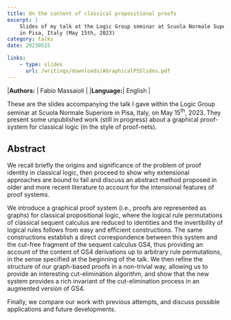 ```yaml
---
title: On the content of classical propositional proofs
excerpt: |
    Slides of my talk at the Logic Group seminar at Scuola Normale Superiore,
    in Pisa, Italy (May 15th, 2023)
category: talks
date: 20230515

links:
    - type: slides
      url: /writings/downloads/AGraphicalPSSlides.pdf
---
```


|**Authors:** | Fabio Massaioli |
|**Language:**| English         |

These are the slides accompanying the talk I gave within the Logic Group seminar at Scuola
Normale Superiore in Pisa, Italy, on May 15<sup>th</sup>, 2023. They present some unpublished
work (still in progress) about a graphical proof-system for classical logic (in the style
of proof-nets).

## Abstract

We recall briefly the origins and significance of the problem of proof identity
in classical logic, then proceed to show why extensional approaches are bound
to fail and discuss an abstract method proposed in older and more recent
literature to account for the intensional features of proof systems.

We introduce a graphical proof system (i.e., proofs are represented as graphs)
for classical propositional logic, where the logical rule permutations of
classical sequent calculus are reduced to identities and the invertibility of
logical rules follows from easy and efficient constructions. The same
constructions establish a direct correspondence between this system and the
cut-free fragment of the sequent calculus GS4, thus providing an account of
the content of GS4 derivations up to arbitrary rule permutations, in the sense
specified at the beginning of the talk. We then refine the structure of our
graph-based proofs in a non-trivial way, allowing us to provide an interesting
cut-elimination algorithm, and show that the new system provides a rich
invariant of the cut-elimination process in an augmented version of GS4.

Finally, we compare our work with previous attempts, and discuss possible
applications and future developments.
